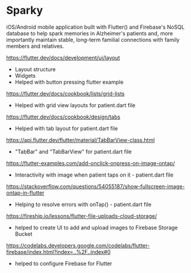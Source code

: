 # Sparky
iOS/Android mobile application built with Flutter() and Firebase's NoSQL database to help spark memories in Alzheimer's patients and, more importantly maintain stable, long-term familial connections with family members and relatives.

https://flutter.dev/docs/development/ui/layout
- Layout structure
- Widgets
- Helped with button pressing flutter example

https://flutter.dev/docs/cookbook/lists/grid-lists
- Helped with grid view layouts for patient.dart file

https://flutter.dev/docs/cookbook/design/tabs
- Helped with tab layout for patient.dart file

https://api.flutter.dev/flutter/material/TabBarView-class.html
- "TabBar" and "TabBarView" for patient.dart file

https://flutter-examples.com/add-onclick-onpress-on-image-ontap/
- Interactivity with image when patient taps on it - patient.dart file

https://stackoverflow.com/questions/54055187/show-fullscreen-image-ontap-in-flutter
- Helping to resolve errors with onTap() - patient.dart file

https://fireship.io/lessons/flutter-file-uploads-cloud-storage/
 - helped to create UI to add and upload images to Firebase Storage Bucket
 
 https://codelabs.developers.google.com/codelabs/flutter-firebase/index.html?index=..%2F..index#0
 - helped to configure Firebase for Flutter
